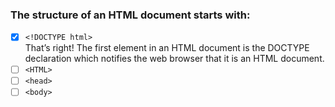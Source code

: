 ### The structure of an HTML document starts with:

- [x] `<!DOCTYPE html>` <br>
      That’s right! The first element in an HTML document is the DOCTYPE declaration which notifies the web browser that it is an HTML document.
- [ ] `<HTML>`
- [ ] `<head>`
- [ ] `<body>`

